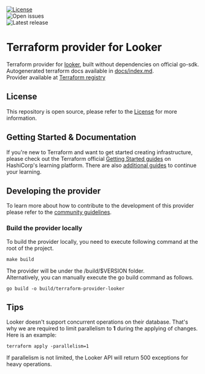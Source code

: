 [![License](https://img.shields.io/badge/License-Apache_2.0-blue.svg)](https://opensource.org/licenses/Apache-2.0) <br/>
![Open issues](https://img.shields.io/github/issues-raw/devoteamgcloud/terraform-provider-looker) <br/>
![Latest release](https://img.shields.io/github/v/release/devoteamgcloud/terraform-provider-looker)

# Terraform provider for Looker

Terraform provider for [looker](https://www.looker.com/), built without dependencies on official go-sdk.
Autogenerated terraform docs available in [docs/index.md](docs/index.md). <br/>
Provider available at [Terraform registry](https://app.terraform.io/app/nabil/registry/providers/public/devoteamgcloud/looker/latest/overview)

## License
This repository is open source, please refer to the [License](https://github.com/devoteamgcloud/terraform-provider-looker/blob/main/LICENSE) for more information.

## Getting Started & Documentation

If you're new to Terraform and want to get started creating infrastructure, please check out the Terraform official [Getting Started guides](https://learn.hashicorp.com/terraform#getting-started) on HashiCorp's learning platform. There are also [additional guides](https://learn.hashicorp.com/terraform#operations-and-development) to continue your learning.

## Developing the provider

To learn more about how to contribute to the development of this provider please refer to the [community guidelines](https://github.com/devoteamgcloud/terraform-provider-looker/blob/main/CONTRIBUTING.md).

### Build the provider locally

To build the provider locally, you need to execute following command at the root of the project.
```
make build
```
The provider will be under the /build/$VERSION folder. <br/>
Alternatively, you can manually execute the go build command as follows.
```
go build -o build/terraform-provider-looker
```
## Tips
Looker doesn't support concurrent operations on their database. That's why we are required to limit parallelism to <b>1</b> during the applying of changes.
Here is an example:
```
terraform apply -parallelism=1
```
If parallelism is not limited, the Looker API will return 500 exceptions for heavy operations.